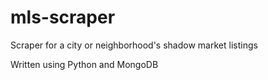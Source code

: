 # mls-scraper
Scraper for a city or neighborhood's shadow market listings

Written using Python and MongoDB
